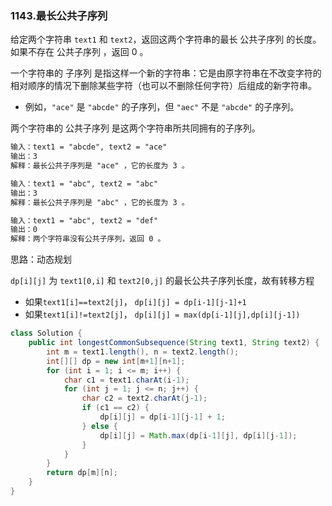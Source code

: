 ### 1143.最长公共子序列

给定两个字符串 `text1` 和 `text2`，返回这两个字符串的最长 公共子序列 的长度。如果不存在 公共子序列 ，返回 0 。

一个字符串的 子序列 是指这样一个新的字符串：它是由原字符串在不改变字符的相对顺序的情况下删除某些字符（也可以不删除任何字符）后组成的新字符串。

- 例如，`"ace"` 是 `"abcde"` 的子序列，但 `"aec"` 不是 `"abcde"` 的子序列。

两个字符串的 公共子序列 是这两个字符串所共同拥有的子序列。

``` markdown
输入：text1 = "abcde", text2 = "ace" 
输出：3  
解释：最长公共子序列是 "ace" ，它的长度为 3 。

输入：text1 = "abc", text2 = "abc"
输出：3
解释：最长公共子序列是 "abc" ，它的长度为 3 。

输入：text1 = "abc", text2 = "def"
输出：0
解释：两个字符串没有公共子序列，返回 0 。
```



思路：动态规划

`dp[i][j]` 为 `text1[0,i]` 和 `text2[0,j]` 的最长公共子序列长度，故有转移方程

- 如果`text1[i]==text2[j]`， `dp[i][j] = dp[i-1][j-1]+1`
- 如果`text1[i]!=text2[j]`， `dp[i][j] = max(dp[i-1][j],dp[i][j-1])`

``` java
class Solution {
    public int longestCommonSubsequence(String text1, String text2) {
        int m = text1.length(), n = text2.length();
        int[][] dp = new int[m+1][n+1];
        for (int i = 1; i <= m; i++) {
            char c1 = text1.charAt(i-1);
            for (int j = 1; j <= n; j++) {
                char c2 = text2.charAt(j-1);
                if (c1 == c2) {
                    dp[i][j] = dp[i-1][j-1] + 1;
                } else {
                    dp[i][j] = Math.max(dp[i-1][j], dp[i][j-1]);
                }
            }
        }
        return dp[m][n];
    }
}
```

